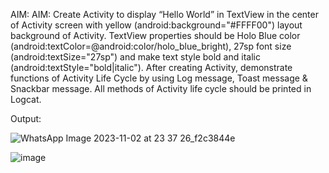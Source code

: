 AIM:
AIM: Create Activity to display “Hello World” in TextView in the center of Activity screen with yellow (android:background="#FFFF00") layout background of Activity. TextView properties should be Holo Blue color (android:textColor=@android:color/holo_blue_bright), 27sp font size (android:textSize="27sp") and make text style bold and italic (android:textStyle="bold|italic"). After creating Activity, demonstrate functions of Activity Life Cycle by using Log message, Toast message & Snackbar message. All methods of Activity life cycle should be printed in Logcat.

Output:

![WhatsApp Image 2023-11-02 at 23 37 26_f2c3844e](https://github.com/Jainishthakor/MAD_Practical-2_21012021113/assets/139530265/1c6f0861-9640-46aa-a2b9-9b13ca74f601)


![image](https://github.com/Jainishthakor/MAD_Practical-2_21012021113/assets/139530265/d8f31b1c-6b87-47cd-9edd-b8c9180af816)

